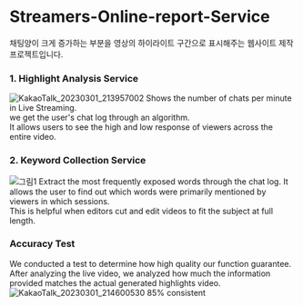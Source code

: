 # Streamers-Online-report-Service

채팅양이 크게 증가하는 부분을 영상의 하이라이트 구간으로 표시해주는 웹사이트 제작 프로젝트입니다.

### 1. Highlight Analysis Service  
![KakaoTalk_20230301_213957002](https://user-images.githubusercontent.com/49268298/222142251-a617b857-5358-4db6-b7a2-6400d719971c.png)
Shows the number of chats per minute in Live Streaming.  
we get the user's chat log through an algorithm.  
It allows users to see the high and low response of viewers across the entire video.  


### 2. Keyword Collection Service
![그림1](https://user-images.githubusercontent.com/49268298/222142586-ca01f551-0844-480d-a136-80ef3b460bec.png)
Extract the most frequently exposed words through the chat log.
It allows the user to find out which words were primarily mentioned by viewers in which sessions.  
This is helpful when editors cut and edit videos to fit the subject at full length.


### Accuracy Test  
We conducted a test to determine how high quality our function guarantee.  
After analyzing the live video, we analyzed how much the information provided matches the actual generated highlights video.
![KakaoTalk_20230301_214600530](https://user-images.githubusercontent.com/49268298/222143295-753d39f4-d671-4a83-9517-e8262d9211c4.png)
85% consistent
